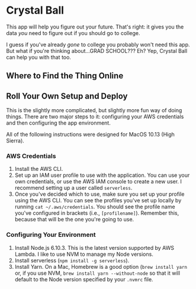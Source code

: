 # Crystal Ball

This app will help you figure out your future. That's right: it gives you the data _you_ need to figure out if you should go to college.

I guess if you've already _gone_ to college you probably won't need this app. But what if you're thinking about...GRAD SCHOOL??? Eh? Yep, Crystal Ball can help you with that too.

## Where to Find the Thing Online


## Roll Your Own Setup and Deploy

This is the slightly more complicated, but slightly more fun way of doing things. There are two major steps to it: configuring your AWS credentials and then configuring the app environment.

All of the following instructions were designed for MacOS 10.13 (High Sierra).

### AWS Credentials

1. Install the AWS CLI.
2. Set up an IAM user profile to use with the application. You can use your own credentials, or use the AWS IAM console to create a new user. I recommend setting up a user called `serverless`.
3. Once you've decided which to use, make sure you set up your profile using the AWS CLI. You can see the profiles you've set up locally by running `cat ~/.aws/credentials`. You should see the profile name you've configured in brackets (i.e., `[profilename]`). Remember this, because that will be the one you're going to use.

### Configuring Your Environment

1. Install Node.js 6.10.3. This is the latest version supported by AWS Lambda. I like to use NVM to manage my Node versions.
2. Install serverless (`npm install -g serverless`).
3. Install Yarn. On a Mac, Homebrew is a good option (`brew install yarn` or, if you use NVM, `brew install yarn --without-node` so that it will default to the Node version specified by your `.nvmrc` file.